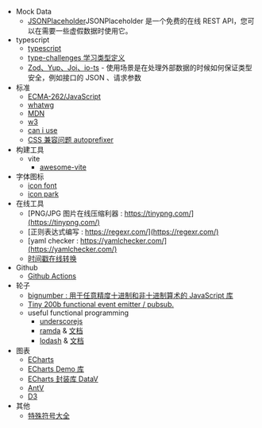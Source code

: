 - Mock Data
  - [JSONPlaceholder](https://jsonplaceholder.typicode.com/)JSONPlaceholder 是一个免费的在线 REST API，您可以在需要一些虚假数据时使用它。
- typescript
  - [typescript](https://www.typescriptlang.org/play/)
  - [type-challenges 学习类型定义](https://github.com/type-challenges/type-challenges)
  - [Zod、Yup、Joi、io-ts](https://zod.dev/) - 使用场景是在处理外部数据的时候如何保证类型安全，例如接口的 JSON 、请求参数
- 标准
  - [ECMA-262/JavaScript](https://ecma-international.org/publications-and-standards/standards/ecma-262/)
  - [whatwg](https://whatwg.org/)
  - [MDN](https://developer.mozilla.org/zh-CN/)
  - [w3](https://www.w3.org/)
  - [can i use](https://caniuse.com/)
  - [CSS 兼容问题 autoprefixer](https://autoprefixer.github.io/)
- 构建工具
  - vite
    - [awesome-vite](https://github.com/vitejs/awesome-vite)
- 字体图标
  - [icon font](https://www.iconfont.cn/)
  - [icon park](https://iconpark.oceanengine.com/home)
- 在线工具
  - [PNG/JPG 图片在线压缩利器 : https://tinypng.com/](https://tinypng.com/)
  - [正则表达式编写 : https://regexr.com/](https://regexr.com/)
  - [yaml checker : https://yamlchecker.com/](https://yamlchecker.com/)
  - [时间戳在线转换](https://tool.lu/timestamp/)
- Github
  - [Github Actions](https://github.com/marketplace?type=actions)
- 轮子
  - [bignumber : 用于任意精度十进制和非十进制算术的 JavaScript 库](https://github.com/MikeMcl/bignumber.js)
  - [Tiny 200b functional event emitter / pubsub.](https://github.com/developit/mitt)
  - useful functional programming
    - [underscorejs](https://underscorejs.org/)
    - [ramda](https://github.com/ramda/ramda) & [文档](https://ramdajs.com/docs/#concat)
    - [lodash](https://github.com/lodash/lodash) & [文档](https://lodash.com/docs)
- 图表
  - [ECharts](https://echarts.apache.org/zh/index.html)
  - [ECharts Demo 库](https://www.isqqw.com/)
  - [ECharts 封装库 DataV](http://datav.jiaminghi.com/)
  - [AntV](https://antv.antgroup.com/zh)
  - [D3](https://d3js.org/)
- 其他
  - [特殊符号大全](https://www.tsfhdq.cn/mfzj/3491.html)

